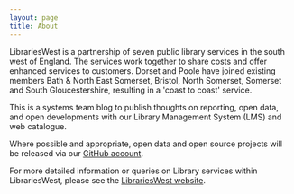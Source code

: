 ```yaml
---
layout: page
title: About
---
```


LibrariesWest is a partnership of seven public library services in the south west of England. The services work together to share costs and offer enhanced services to customers. Dorset and Poole have joined existing members Bath & North East Somerset, Bristol, North Somerset, Somerset and South Gloucestershire, resulting in a 'coast to coast' service.

This is a systems team blog to publish thoughts on reporting, open data, and open developments with our Library Management System (LMS) and web catalogue.

Where possible and appropriate, open data and open source projects will be released via our [GitHub account](https://github.com/librarieswest).

For more detailed information or queries on Library services within LibrariesWest, please see the [LibrariesWest website](https://www.librarieswest.org.uk).